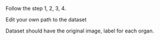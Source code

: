 Follow the step 1, 2, 3, 4.

Edit your own path to the dataset

Dataset should have the original image, label for each organ.

